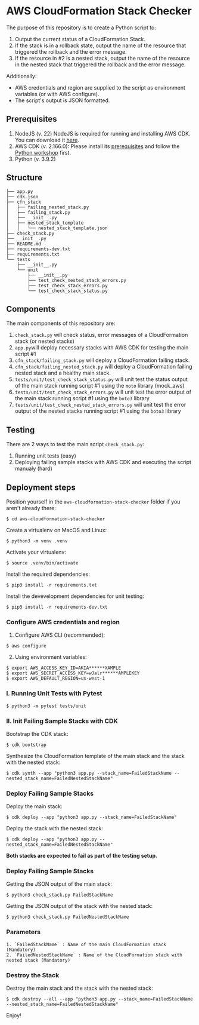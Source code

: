 # AWS CloudFormation Stack Checker 

The purpose of this repository is to create a Python script to:

1. Output the current status of a CloudFormation Stack.
2. If the stack is in a rollback state, output the name of the resource that triggered the rollback and the error message.
3. If the resource in #2 is a nested stack, output the name of the resource in the nested stack that triggered the rollback and the error message.

Additionally:
- AWS credentials and region are supplied to the script as environment variables (or with AWS configure).
- The script's output is JSON formatted.


## Prerequisites

1. NodeJS (v. 22) NodeJS is required for running and installing AWS CDK. You can download it [here](https://nodejs.org/en/download/).
2. AWS CDK (v. 2.166.0): Please install its [prerequisites](https://cdkworkshop.com/15-prerequisites.html) and follow the  [Python workshop](https://cdkworkshop.com/30-python.html) first.
3. Python (v. 3.9.2) 

## Structure 

```
├── app.py
├── cdk.json
├── cfn_stack
│   ├── failing_nested_stack.py
│   ├── failing_stack.py
│   ├── __init__.py
│   ├── nested_stack_template
│   │   └── nested_stack_template.json
├── check_stack.py
├── __init__.py
├── README.md
├── requirements-dev.txt
├── requirements.txt
└── tests
    ├── __init__.py
    └── unit
        ├── __init__.py
        ├── test_check_nested_stack_errors.py
        ├── test_check_stack_errors.py
        └── test_check_stack_status.py
```

## Components 

The main components of this repository are:

1. `check_stack.py` will check status, error messages of a CloudFormation stack (or nested stacks) 
2. `app.py`will deploy necessary stacks with AWS CDK for testing the main script #1
3. `cfn_stack/failing_stack.py` will deploy a CloudFormation failing stack.
4. `cfn_stack/failing_nested_stack.py` will deploy a CloudFormation failing nested stack and a healthy main stack.
5. `tests/unit/test_check_stack_status.py` will unit test the status output of the main stack running script #1 using the `moto` library (mock_aws)
6. `tests/unit/test_check_stack_errors.py` will unit test the error output of the main stack running script #1 using the `boto3` library 
7. `tests/unit/test_check_nested_stack_errors.py` will unit test the error output of the nested stacks running script #1 using the `boto3` library 

## Testing 

There are 2 ways to test the main script `check_stack.py`:

1. Running unit tests (easy)
2. Deploying failing sample stacks with AWS CDK and executing the script manualy (hard)

## Deployment steps

Position yourself in the `aws-cloudformation-stack-checker` folder if you aren't already there:

```
$ cd aws-cloudformation-stack-checker
```

Create a virtualenv on MacOS and Linux:

```
$ python3 -m venv .venv
```

Activate your virtualenv:

```
$ source .venv/bin/activate
```

Install the required dependencies:

```
$ pip3 install -r requirements.txt
```

Install the devevelopment dependencies for unit testing:

```
$ pip3 install -r requirements-dev.txt
```

### Configure AWS credentials and region

1. Configure AWS CLI (recommended):

```
$ aws configure
```

2. Using environment variables: 

```
$ export AWS_ACCESS_KEY_ID=AKIA******XAMPLE
$ export AWS_SECRET_ACCESS_KEY=wJalr******AMPLEKEY
$ export AWS_DEFAULT_REGION=us-west-1
```

### I. Running Unit Tests with Pytest 

```
$ python3 -m pytest tests/unit
```

### II. Init Failing Sample Stacks with CDK

Bootstrap the CDK stack:

```
$ cdk bootstrap 
```

Synthesize the CloudFormation template of the main stack and the stack with the nested stack:

```
$ cdk synth --app "python3 app.py --stack_name=FailedStackName --nested_stack_name=FailedNestedStackName"
```

### Deploy Failing Sample Stacks


Deploy the main stack:

```
$ cdk deploy --app "python3 app.py --stack_name=FailedStackName"
```

Deploy the stack with the nested stack:

```
$ cdk deploy --app "python3 app.py --nested_stack_name=FailedNestedStackName"
```

**Both stacks are expected to fail as part of the testing setup.**


### Deploy Failing Sample Stacks

Getting the JSON output of the main stack:

```
$ python3 check_stack.py FailedStackName
```

Getting the JSON output of the stack with the nested stack:

```
$ python3 check_stack.py FailedNestedStackName
```


### Parameters 

```
1. `FailedStackName` : Name of the main CloudFormation stack (Mandatory)
2. `FailedNestedStackName` : Name of the CloudFormation stack with nested stack (Mandatory)
```


### Destroy the Stack

Destroy the main stack and the stack with the nested stack:

```
$ cdk destroy --all --app "python3 app.py --stack_name=FailedStackName --nested_stack_name=FailedNestedStackName"
```

Enjoy!

